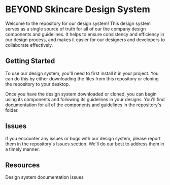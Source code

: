 # BEYOND Skincare Design System
Welcome to the repository for our design system! This design system serves as a single source of truth for all of our  the company design components and guidelines. It helps to ensure consistency and efficiency in our design process, and makes it easier for our designers and developers to collaborate effectively.

## Getting Started
To use our design system, you'll need to first install it in your project. You can do this by either downloading the files from this repository or cloning the repository to your desktop.

Once you have the design system downloaded or cloned, you can begin using its components and following its guidelines in your designs. You'll find documentation for all of the components and guidelines in the repository's folder.

## Issues
If you encounter any issues or bugs with our design system, please report them in the repository's Issues section. We'll do our best to address them in a timely manner.

## Resources
Design system documentation
Issues